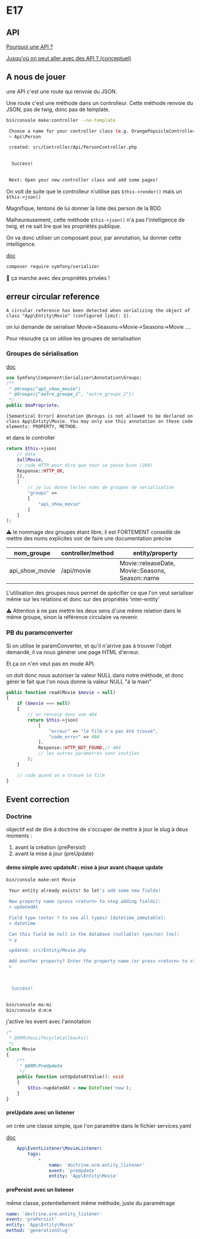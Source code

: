 # E17

## API

[Pourquoi une API ?](https://whimsical.com/why-api-3zTnLPn1W1nVN3h8fiRBtg)

[Jusqu'où on peut aller avec des API ? (conceptuel)](https://whimsical.com/exo-c-domotique-architecture-Kq4NdqZrdafgyGw5swcEjJ)

## A nous de jouer

une API c'est une route qui renvoie du JSON.

Une route c'est une méthode dans un controlleur.
Cette méthode renvoie du JSON, pas de twig, donc pas de template.

```bash
bin/console make:controller --no-template

 Choose a name for your controller class (e.g. OrangePopsicleController):
 > Api\Person

 created: src/Controller/Api/PersonController.php

           
  Success! 
           

 Next: Open your new controller class and add some pages!
```

On voit de suite que le controlleur n'utilise pas `$this->render()` mais un `$this->json()`

Magnifique, tentons de lui donner la liste des person de la BDD.

Malheureusement, cette méthode `$this->json()` n'a pas l'intelligence de twig, et ne sait lire que les propriétés publique.

On va donc utiliser un composant pour, par annotation, lui donner cette intelligence.

[doc](https://symfony.com/doc/5.4/components/serializer.html)

```bash
composer require symfony/serializer
```

🎉 ça marche avec des propriétés privées !

## erreur circular reference

```text
A circular reference has been detected when serializing the object of class "App\Entity\Movie" (configured limit: 1).
```

on lui demande de serialiser Movie->Seasons->Movie->Seasons->Movie ....

Pour résoudre ça on utilise les groupes de serialisation

### Groupes de sérialisation

[doc](https://symfony.com/doc/5.4/components/serializer.html#attributes-groups)

```php
use Symfony\Component\Serializer\Annotation\Groups;
/**
 * @Groups("api_show_movie")
 * @Groups({"autre_groupe_1", "autre_groupe_2"})
 */
public $maPropriete;
```

```text
[Semantical Error] Annotation @Groups is not allowed to be declared on class App\Entity\Movie. You may only use this annotation on these code elements: PROPERTY, METHOD.
```

et dans le controller

```php
return $this->json(
    // data
    $allMovie,
    // code HTTP pour dire que tout se passe bien (200) 
    Response::HTTP_OK,
    [],
    [
        // je lui donne le/les noms de groupes de serialisation
        "groups" => 
        [
            "api_show_movie"
        ]
    ]
);
```

⚠️ le nommage des groupes étant libre, il est FORTEMENT conseillé de mettre des noms explicites
voir de faire une documentation précise

| nom_groupe | controller/method | entity/property |
|--|--|--|
|api_show_movie|/api/movie|Movie::releaseDate, Movie::Seasons, Season::name|

L'utilisation des groupes nous permet de spécifier ce que l'on veut serialiser même sur les relations et donc sur des propriétés 'inter-entity'

⚠️ Attention à ne pas mettre les deux sens d'une même relation dans le même groupe, sinon la référence circulaire va revenir.

### PB du paramconverter

Si on utilise le paramConverter, et qu'il n'arrive pas à trouver l'objet demandé, il va nous générer une page HTML d'erreur.

Et ça on n'en veut pas en mode API.

on doit donc nous autoriser la valeur NULL dans notre méthode, et donc gérer le fait que l'on nous donne la valeur NULL "à la main"

```php
public function read(Movie $movie = null)
{
    if ($movie === null)
    {
        // on renvoie donc une 404
        return $this->json(
            [
                "erreur" => "le film n'a pas été trouvé",
                "code_error" => 404
            ],
            Response::HTTP_NOT_FOUND,// 404
            // les autres paramètres sont inutiles
        );
    }

    // code quand on a trouvé le film
}
```

## Event correction

### Doctrine

objectif est de dire à doctrine de s'occuper de mettre à jour le slug à deux moments :

1. avant la création (prePersist)
2. avant la mise à jour (preUpdate)

#### demo simple avec updateAt : mise à jour avant chaque update

```bash
bin/console make:ent Movie

 Your entity already exists! So let's add some new fields!

 New property name (press <return> to stop adding fields):
 > updatedAt

 Field type (enter ? to see all types) [datetime_immutable]:
 > datetime

 Can this field be null in the database (nullable) (yes/no) [no]:
 > y

 updated: src/Entity/Movie.php

 Add another property? Enter the property name (or press <return> to stop adding fields):
 > 


           
  Success! 
           
```

```bash
bin/console ma:mi
bin/console d:m:m
```

j'active les event avec l'annotation

```php
/*
 * @ORM\HasLifecycleCallbacks()
 */
class Movie
{
    /**
     * @ORM\PreUpdate
     */
    public function setUpdateAtValue(): void
    {
        $this->updatedAt = new DateTime('now');
    }
}
```

#### preUpdate avec un listener

on crée une classe simple, que l'on paramètre dans le fichier services.yaml

[doc](https://symfony.com/doc/5.4/doctrine/events.html#doctrine-entity-listeners)

```yaml
    App\EventListener\MovieListener:
        tags:
            -
                name: 'doctrine.orm.entity_listener'
                event: 'preUpdate'
                entity: 'App\Entity\Movie'
```

#### prePersist avec un listener

mếme classe, potentiellement même méthode, juste du paramétrage

```yaml
name: 'doctrine.orm.entity_listener'
event: 'prePersist'
entity: 'App\Entity\Movie'
method: 'generationSlug'
```
